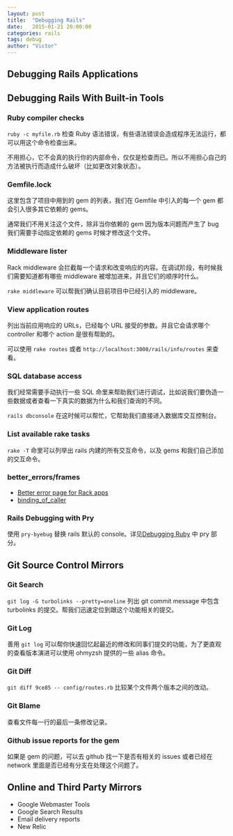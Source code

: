 ```yaml
---
layout: post
title:  "Debugging Rails"
date:   2015-01-21 20:00:00
categories: rails
tags: debug
author: "Victor"
---
```


## Debugging Rails Applications



## Debugging Rails With Built-in Tools

### Ruby compiler checks

``ruby -c myfile.rb`` 检查 Ruby 语法错误，有些语法错误会造成程序无法运行，都可以用这个命令检查出来。

不用担心，它不会真的执行你的内部命令，仅仅是检查而已。所以不用担心自己的方法被执行而造成什么破坏（比如更改对象状态）。

### Gemfile.lock

这里包含了项目中用到的 gem 的列表，我们在 Gemfile 中引入的每一个 gem 都会引入很多其它依赖的 gems。

通常我们不用关注这个文件，除非当你依赖的 gem 因为版本问题而产生了 bug 我们需要手动指定依赖的 gems 时候才修改这个文件。

### Middleware lister

Rack middleware 会拦截每一个请求和改变响应的内容。在调试阶段，有时候我们需要知道都有哪些 middleware 被增加进来，并且它们的顺序时什么。

``rake middleware`` 可以帮我们确认目前项目中已经引入的 middleware。

### View application routes

列出当前应用响应的 URLs，已经每个 URL 接受的参数。并且它会请求哪个 controller 和哪个 action 是很有帮助的。

可以使用 ``rake routes`` 或者 ``http://localhost:3000/rails/info/routes`` 来查看。

### SQL database access

我们经常需要手动执行一些 SQL 命里来帮助我们进行调试，比如说我们要伪造一些数据或者查看一下真实的数据为什么和我们查询的不同。

``rails dbconsole`` 在这时候可以帮忙，它帮助我们直接进入数据库交互控制台。

### List available rake tasks

``rake -T`` 命里可以列举出 rails 内建的所有交互命令，以及 gems 和我们自己添加的交互命令。

### better_errors/frames

* [Better error page for Rack apps](https://github.com/charliesome/better_errors)
* [binding_of_caller](https://github.com/banister/binding_of_caller)

### Rails Debugging with Pry

使用 ``pry-byebug`` 替换 rails 默认的 console。详见[Debugging Ruby](/ruby/ruby-debug/) 中 pry 部分。

## Git Source Control Mirrors

### Git Search

``git log -G turbolinks --pretty=oneline`` 列出 git commit message 中包含 turbolinks 的提交。帮我们迅速定位到跟这个功能相关的提交。

### Git Log

善用 ``git log`` 可以帮你快速回忆起最近的修改和同事们提交的功能，为了更直观的查看版本演进可以使用 ohmyzsh 提供的一些 alias 命令。

### Git Diff

``git diff 9ce85 -- config/routes.rb`` 比较某个文件两个版本之间的改动。

### Git Blame

查看文件每一行的最后一条修改记录。

### Github issue reports for the gem

如果是 gem 的问题，可以去 github 找一下是否有相关的 issues 或者已经在 network 里面是否已经有分支在处理这个问题了。

## Online and Third Party Mirrors

* Google Webmaster Tools
* Google Search Results
* Email delivery reports
* New Relic
